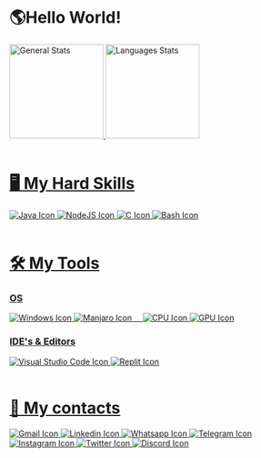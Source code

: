 # 🌎Hello World!

<div>
  <a href="https://github.com/SandroSmarzaro">
  <img height=165em alt="General Stats" src="https://github-readme-stats.vercel.app/api?username=SandroSmarzaro&include_all_commits=true&count_private=true&show_icons=true&theme=radical"/>
  <img height=165em alt="Languages Stats" src="https://github-readme-stats.vercel.app/api/top-langs/?username=SandroSmarzaro&langs_count=10&layout=compact&theme=radical"/>
</div>

<br/>
  
# 🖥️ My Hard Skills
<div>
  <img alt="Java Icon" src="https://img.shields.io/badge/Java-ED8B00?style=for-the-badge&logo=java&logoColor=white" />
  <img alt="NodeJS Icon" src="https://img.shields.io/badge/Node.js-339933?style=for-the-badge&logo=nodedotjs&logoColor=white" />
  <img alt="C Icon" src="https://img.shields.io/badge/C-00599C?style=for-the-badge&logo=c&logoColor=white"/>
  <img alt="Bash Icon" src="https://img.shields.io/badge/Shell_Script-121011?style=for-the-badge&logo=gnu-bash&logoColor=white" />
</div>

<br/>
  
# 🛠️ My Tools
### OS
<div>  
  <img alt="Windows Icon" src="https://img.shields.io/badge/Windows-0078D6?style=for-the-badge&logo=windows&logoColor=white" />
  <img alt="Manjaro Icon" src="https://img.shields.io/badge/manjaro-35BF5C?style=for-the-badge&logo=manjaro&logoColor=white" />
  &nbsp;&nbsp;&nbsp;
  <img alt="CPU Icon" src="https://img.shields.io/badge/AMD-Ryzen_5_1600AF-ED1C24?style=for-the-badge&logo=amd&logoColor=white"/>
  <img alt="GPU Icon" src="https://img.shields.io/badge/AMD-Radeon_R9_270X-ED1C24?style=for-the-badge&logo=amd&logoColor=white"/>
  <br/>
</div>

### IDE's & Editors
<div>
  <img alt="Visual Studio Code Icon" src="https://img.shields.io/badge/Visual_Studio_Code-0078D4?style=for-the-badge&logo=visual%20studio%20code&logoColor=white" />
  <a href="https://replit.com/@SandroSmarzaro" target="_blank"/>
  <img alt="Replit Icon" src="https://img.shields.io/badge/replit-667881?style=for-the-badge&logo=replit&logoColor=white"/>
</div>

<br/>

# 📲 My contacts
<div>
  <a href="mailto:sansmarzaro@gmail.com" target="_blank"/><img alt="Gmail Icon" src="https://img.shields.io/badge/Gmail-D14836?style=for-the-badge&logo=gmail&logoColor=white"/>
  <a href="https://www.linkedin.com/in/sandrosmarzaro/" target="_blank"/><img alt="Linkedin Icon" src="https://img.shields.io/badge/LinkedIn-0077B5?style=for-the-badge&logo=linkedin&logoColor=white"/>
  <a href="https://api.whatsapp.com/send?phone=5528999223882&text=Ol%C3%A1%20Sandro!%20Vim%20pelo%20seu%20perfil%20do%20GitHub" target="_blank"/><img alt="Whatsapp Icon" src="https://img.shields.io/badge/WhatsApp-25D366?style=for-the-badge&logo=whatsapp&logoColor=white"/>
  <a href="https://t.me/SandroSmarzaro" target="_blank"/><img alt="Telegram Icon" src="https://img.shields.io/badge/Telegram-2CA5E0?style=for-the-badge&logo=telegram&logoColor=white"/>
  <a href="https://www.instagram.com/sandrosmarzaro/" target="_blank"/><img alt="Instagram Icon" src="https://img.shields.io/badge/Instagram-E4405F?style=for-the-badge&logo=instagram&logoColor=white"/>
  <a href="https://twitter.com/sandrosmarzaro" target="_blank"/><img alt="Twitter Icon" src="https://img.shields.io/badge/Twitter-1DA1F2?style=for-the-badge&logo=twitter&logoColor=white"/>
  <a href="https://discord.com/app" target="_blank"/><img alt="Discord Icon" src="https://dcbadge.vercel.app/api/shield/258576911762980864"/>
<div/>
